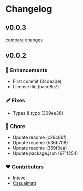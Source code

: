 # Changelog


## v0.0.3

[compare changes](https://undefined/undefined/compare/v0.0.3...v0.0.3)

## v0.0.2


### 🚀 Enhancements

- First commit (34dea0e)
- License file (bace8e7)

### 🩹 Fixes

- Types & typo (309ee36)

### 🏡 Chore

- Update readme (c29c86f)
- Update readme (b36b706)
- Update readme (369f0ea)
- Update package.json (671f254)

### ❤️  Contributors

- [Intevel](https://github.com/Intevel)
- [Casualmatt](https://github.com/casualmatt)
